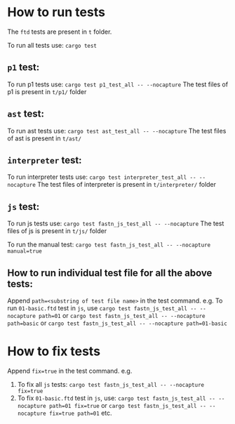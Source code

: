 # How to run tests

The `ftd` tests are present in `t` folder.

To run all tests use:
`cargo test`

## `p1` test:

To run p1 tests use:
`cargo test p1_test_all -- --nocapture`
The test files of p1 is present in `t/p1/` folder


## `ast` test:

To run ast tests use:
`cargo test ast_test_all -- --nocapture`
The test files of ast is present in `t/ast/`


## `interpreter` test:

To run interpreter tests use:
`cargo test interpreter_test_all -- --nocapture`
The test files of interpreter is present in `t/interpreter/` folder



## `js` test:

To run js tests use:
`cargo test fastn_js_test_all -- --nocapture`
The test files of js is present in `t/js/` folder

To run the manual test:
`cargo test fastn_js_test_all -- --nocapture manual=true`


## How to run individual test file for all the above tests:

Append `path=<substring of test file name>` in the test command.
e.g. To run `01-basic.ftd` test in `js`, use
`cargo test fastn_js_test_all -- --nocapture path=01` or
`cargo test fastn_js_test_all -- --nocapture path=basic` or
`cargo test fastn_js_test_all -- --nocapture path=01-basic`


# How to fix tests

Append `fix=true` in the test command.
e.g. 
1. To fix all `js` tests:
   `cargo test fastn_js_test_all -- --nocapture fix=true`
2. To fix `01-basic.ftd` test in `js`, use: 
   `cargo test fastn_js_test_all -- --nocapture path=01 fix=true` or
   `cargo test fastn_js_test_all -- --nocapture fix=true path=01` etc.
